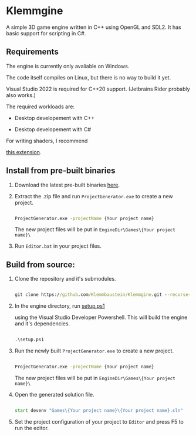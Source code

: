 # Klemmgine



A simple 3D game engine written in C++ using OpenGL and SDL2. It has basic support for scripting in C#.



## Requirements



The engine is currently only avaliable on Windows. 

The code itself compiles on Linux, but there is no way to build it yet.



Visual Studio 2022 is required for C++20 support. (Jetbrains Rider probably also works.)



The required workloads are:

- Desktop developement with C++

- Desktop developement with C#



For writing shaders, I recommend 

[this extension](https://marketplace.visualstudio.com/items?itemName=DanielScherzer.GLSL2022).



## Install from pre-built binaries

1. Download the latest pre-built binaries [here](https://github.com/Klemmbaustein/Klemmgine/releases/latest).



2. Extract the .zip file and run `ProjectGenerator.exe` to create a new project.	

	```cmd

	ProjectGenerator.exe -projectName {Your project name}

	```

	The new project files will be put in `EngineDir\Games\{Your project name}\`

3. Run `Editor.bat` in your project files.

## Build from source:



1. Clone the repository and it's submodules.

	```cmd

	git clone https://github.com/Klemmbaustein/Klemmgine.git --recurse-submodules

	```



2. In the engine directory, run [setup.ps1](./setup.ps1)

	using the Visual Studio Developer Powershell. This will build the engine and it's dependencies.

	```cmd

	.\setup.ps1

	```



3. Run the newly built `ProjectGenerator.exe` to create a new project.	

	```cmd

	ProjectGenerator.exe -projectName {Your project name}

	```

	The new project files will be put in `EngineDir\Games\{Your project name}\`



4. Open the generated solution file.

	```cmd

	start devenv "Games\{Your project name}\{Your project name}.sln"

	```



5. Set the project configuration of your project to `Editor` and press F5 to run the editor.